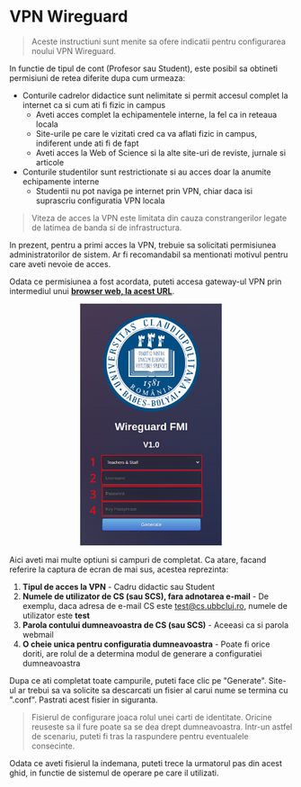 # VPN Wireguard

> Aceste instructiuni sunt menite sa ofere indicatii pentru configurarea noului VPN Wireguard.

In functie de tipul de cont (Profesor sau Student), este posibil sa obtineti permisiuni de retea diferite dupa cum urmeaza:

- Conturile cadrelor didactice sunt nelimitate si permit accesul complet la internet ca si cum ati fi fizic in campus
	- Aveti acces complet la echipamentele interne, la fel ca in reteaua locala
	- Site-urile pe care le vizitati cred ca va aflati fizic in campus, indiferent unde ati fi de fapt
	- Aveti acces la Web of Science si la alte site-uri de reviste, jurnale si articole
- Conturile studentilor sunt restrictionate si au acces doar la anumite echipamente interne
	- Studentii nu pot naviga pe internet prin VPN, chiar daca isi suprascriu configuratia VPN locala

> Viteza de acces la VPN este limitata din cauza constrangerilor legate de latimea de banda si de infrastructura.

In prezent, pentru a primi acces la VPN, trebuie sa solicitati permisiunea administratorilor de sistem. Ar fi recomandabil sa mentionati motivul pentru care aveti nevoie de acces.

Odata ce permisiunea a fost acordata, puteti accesa gateway-ul VPN prin intermediul unui **[browser web, la acest URL](https://www.cs.ubbcluj.ro/vpn)**.

<p>
	<center>
		<img width='50%' height='50%' src="media/overview.png"/>
	</center>
</p>

Aici aveti mai multe optiuni si campuri de completat. Ca atare, facand referire la captura de ecran de mai sus, acestea reprezinta:

1. **Tipul de acces la VPN** - Cadru didactic sau Student
2. **Numele de utilizator de CS (sau SCS), fara adnotarea e-mail** - De exemplu, daca adresa de e-mail CS este test@cs.ubbcluj.ro, numele de utilizator este **test**
3. **Parola contului dumneavoastra de CS (sau SCS)** - Aceeasi ca si parola webmail
4. **O cheie unica pentru configuratia dumneavoastra** - Poate fi orice doriti, are rolul de a determina modul de generare a configuratiei dumneavoastra

Dupa ce ati completat toate campurile, puteti face clic pe "Generate". Site-ul ar trebui sa va solicite sa descarcati un fisier al carui nume se termina cu ".conf". Pastrati acest fisier in siguranta.

> Fisierul de configurare joaca rolul unei carti de identitate. Oricine reuseste sa il fure poate sa se dea drept dumneavoastra. Intr-un astfel de scenariu, puteti fi tras la raspundere pentru eventualele consecinte.

Odata ce aveti fisierul la indemana, puteti trece la urmatorul pas din acest ghid, in functie de sistemul de operare pe care il utilizati.